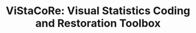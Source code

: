 ---
title: "ViStaCoRe: Visual Statistics Coding and Restoration Toolbox"
img: "barbara_jpeg.webp"
image_alt: "ViStaCoRe Image"
link: "./vistacore/content"
description: |
  The ViStaCoRe Coding Package is a Matlab Toolbox for achromatic and color image compression that includes a set of transform coding algorithms based on (1) Human Vision Models of different accuracy, and (2) coefficient selection through Sparse Regression in local frequency domains (in particular SVR). The ViStaCoRe Restoration Package is a Matlab Toolbox for image restoration that includes (1) classical regularization techniques, (2) classical wavelet thresholding techniques, (3) regularization functionals based on non-linear Human Vision models, and (4) denoising techniques based on Kernel regression in wavelet domains.
references:
  - "Image denoising with kernels based on natural image relations. Laparra, V., Gutiérrez, J., Camps-Valls, G., and Malo, J. Journal of Machine Learning Research, 11:873-903, 2010."
  - "On the suitable domain for SVM training in image coding. Camps-Valls, G., Gutiérrez, J., Gómez-Pérez, G., and Malo, J. Journal of Machine Learning Research, 9:49-66, 2008."
  - "Regularization operators for natural images based on nonlinear perception models. Gutiérrez, J., Ferri, F.J., and Malo, J. IEEE Transactions on Image Processing, 15(1):189-200, 2006."
  - "Nonlinear image representation for efficient perceptual coding. Malo, J., Epifanio, I., Navarro, R., and Simoncelli, E.P. IEEE Transactions on Image Processing, 15(1):68-80, 2006."
---
